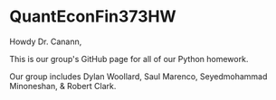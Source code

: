 # QuantEconFin373HW

Howdy Dr. Canann,

This is our group's GitHub page for all of our Python homework.

Our group includes Dylan Woollard, Saul Marenco, Seyedmohammad Minoneshan, & Robert Clark.
